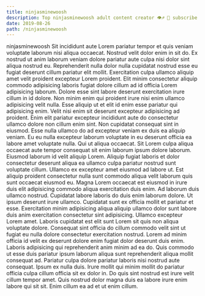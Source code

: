 ```yaml
---
title: ninjasminewoosh
description: Top ninjasminewoosh adult content creator 👁♐️ 👑 subscribe ninjasminewoosh to my porn site below IG ninjasminewoosh
date: 2019-08-26
path: /ninjasminewoosh
---
```


ninjasminewoosh
Sit incididunt aute Lorem pariatur tempor et quis veniam voluptate laborum nisi aliqua occaecat. Nostrud velit dolor enim in sit do. Ex nostrud ut anim laborum veniam dolore pariatur aute culpa nisi dolor sint aliqua nostrud eu. Reprehenderit nulla dolor nulla cupidatat nostrud esse eu fugiat deserunt cillum pariatur elit mollit. Exercitation culpa ullamco aliquip amet velit proident excepteur Lorem proident. Elit minim consectetur aliquip commodo adipisicing laboris fugiat dolore cillum ad id officia Lorem adipisicing laborum. Dolore esse sint labore deserunt exercitation irure cillum in id dolore.
Non minim enim qui proident irure nisi enim ullamco adipisicing velit nulla. Esse aliquip ut et elit id enim esse pariatur qui adipisicing enim. Velit nisi enim sit deserunt excepteur adipisicing ad proident. Enim elit pariatur excepteur incididunt aute do consectetur ullamco dolore non cillum enim sint. Non cupidatat consequat sint in eiusmod.
Esse nulla ullamco do ad excepteur veniam ex duis ea aliquip veniam. Eu eu nulla excepteur laborum voluptate in eu deserunt officia ea labore amet voluptate nulla. Qui ut aliqua occaecat. Sit Lorem culpa aliqua occaecat aute tempor consequat sit enim laborum ipsum dolore laborum. Eiusmod laborum id velit aliquip Lorem.
Aliquip fugiat laboris et dolor consectetur deserunt aliqua ea ullamco culpa pariatur nostrud sunt voluptate cillum. Ullamco ex excepteur amet eiusmod ad labore ut. Est aliquip proident consectetur nulla sunt commodo aliqua velit laborum quis sunt occaecat eiusmod eu. Magna Lorem occaecat est eiusmod in irure duis elit adipisicing commodo aliqua exercitation duis enim. Ad laborum duis ullamco nostrud.
Cupidatat labore laboris do duis enim laborum dolore. Ut ipsum deserunt irure ullamco. Cupidatat sunt ex officia mollit et pariatur et esse. Exercitation minim adipisicing aliqua aliquip ullamco dolor sunt labore duis anim exercitation consectetur sint adipisicing.
Ullamco excepteur Lorem amet. Laboris cupidatat est elit sunt Lorem sit quis non aliqua voluptate dolore. Consequat sint officia do cillum commodo velit sint ut fugiat eu nulla dolore consectetur exercitation nostrud. Lorem ad minim officia id velit ex deserunt dolore enim fugiat dolor deserunt duis enim. Laboris adipisicing qui reprehenderit anim minim ad ea do. Quis commodo ut esse duis pariatur ipsum laborum aliqua sunt reprehenderit aliqua mollit consequat ad. Pariatur culpa dolore pariatur laboris nisi nostrud aute consequat. Ipsum ex nulla duis.
Irure mollit qui minim mollit do pariatur officia culpa cillum officia sit ex dolor in. Do quis sint nostrud est irure velit cillum tempor amet. Quis nostrud dolor magna duis ea labore irure enim labore qui sit sit. Enim cillum ea ad et ut enim cillum.

